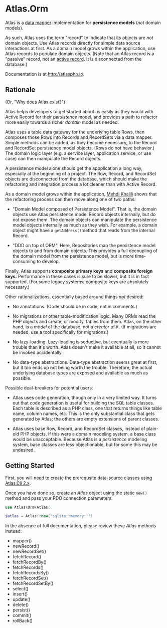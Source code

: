 # Atlas.Orm

Atlas is a [data mapper](http://martinfowler.com/eaaCatalog/dataMapper.html)
implementation for **persistence models** (*not* domain models).

As such, Atlas uses the term "record" to indicate that its objects are *not*
domain objects. Use Atlas records directly for simple data source interactions
at first. As a domain model grows within the application, use Atlas records to
populate domain objects. (Note that an Atlas record is a "passive" record, not an
[active record](http://martinfowler.com/eaaCatalog/activeRecord.html).
It is disconnected from the database.)

Documentation is at <http://atlasphp.io>.

## Rationale

(Or, "Why does Atlas exist?")

Atlas helps developers to get started about as easily as they would with Active
Record for their *persistence* model, and provides a path to refactor more
easily towards a richer *domain* model as needed.

Atlas uses a table data gateway for the underlying table Rows, then composes
those Rows into Records and RecordSets via a data mapper. Simple methods can be
added, as they become necessary, to the Record and RecordSet persistence model
objects. (Rows do not have behavior.) The domain logic layer (e.g. a service
layer, application service, or use case) can then manipulate the Record objects.

A persistence model alone should get the appplication a long way, especially at
the beginning of a project. The Row, Record, and RecordSet objects are
disconnected from the database, which should make the refactoring and
integration process a lot cleaner than with Active Record.

As a domain model grows within the application, [Mehdi Khalili][mkap] shows that
the refactoring process can then move along one of two paths:

- "Domain Model composed of Persistence Model". That is, the domain objects
  use Atlas persistence model Record objects internally, but do not expose
  them. The domain objects can manipulate the persistence model objects
  internally as much as they wish. For example, a domain object might have a
  `getAddress()`method that reads from the internal Record.

- "DDD on top of ORM". Here, Repositories map the persistence model objects to
  and from domain objects. This provides a full decoupling of the domain model
  from the persistence model, but is more time-consuming to develop.

Finally, Atlas supports **composite primary keys** and **composite foreign
keys.** Performance in these cases is sure to be slower, but it is in fact
supported. (For some legacy systems, composite keys are absolutely necessary.)

[mkap]: http://www.mehdi-khalili.com/orm-anti-patterns-part-4-persistence-domain-model

Other rationalizations, essentially based around things *not* desired:

- No annotations. (Code should be in code, not in comments.)

- No migrations or other table-modification logic. Many ORMs read the PHP
  objects and create, or modify, tables from them. Atlas, on the other hand, is
  a *model* of the database, not a *creator* of it. (If migrations are needed,
  use a tool specifically for migrations.)

- No lazy-loading. Lazy-loading is seductive, but eventually is more trouble
  than it's worth. Atlas doesn't make it available at all, so it cannot be
  invoked accidentally.

- No data-type abstractions. Data-type abstraction seems great at first, but
  it too ends up not being worth the trouble. Therefore, the actual underlying
  database types are exposed and available as much as possible.

Possible deal-breakers for potential users:

- Atlas uses code generation, though only in a very limited way. It turns out
  that code generation is useful for building the SQL table classes. Each table
  is described as a PHP class, one that returns things like table name, column
  names, etc. This is the only substantial class that gets generated by Atlas;
  the others are empty extensions of parent classes.

- Atlas uses base Row, Record, and RecordSet classes, instead of plain-old PHP
  objects. If this were a domain modeling system, a base class would be
  unacceptable. Because Atlas is a *persistence* modeling system, base classes
  are less objectionable, but for some this may be undesired.

## Getting Started

First, you will need to create the prerequsite data-source classes using
[Atlas.Cli 2.x][].

Once you have done so, create an _Atlas_ object using the static `new()` method
and pass your PDO connection parameters:

```php
use Atlas\Orm\Atlas;

$atlas = Atlas::new('sqlite::memory:'')
```

In the absence of full documentation, please review these _Atlas_ methods
instead:

- mapper()
- newRecord()
- newRecordSet()
- fetchRecord()
- fetchRecordBy()
- fetchRecords()
- fetchRecordsBy()
- fetchRecordSet()
- fetchRecordSetBy()
- select()
- insert()
- update()
- delete()
- persist()
- commit()
- rollBack()

[Atlas.Cli 2.x]: https://github.com/atlasphp/Atlas.Cli
